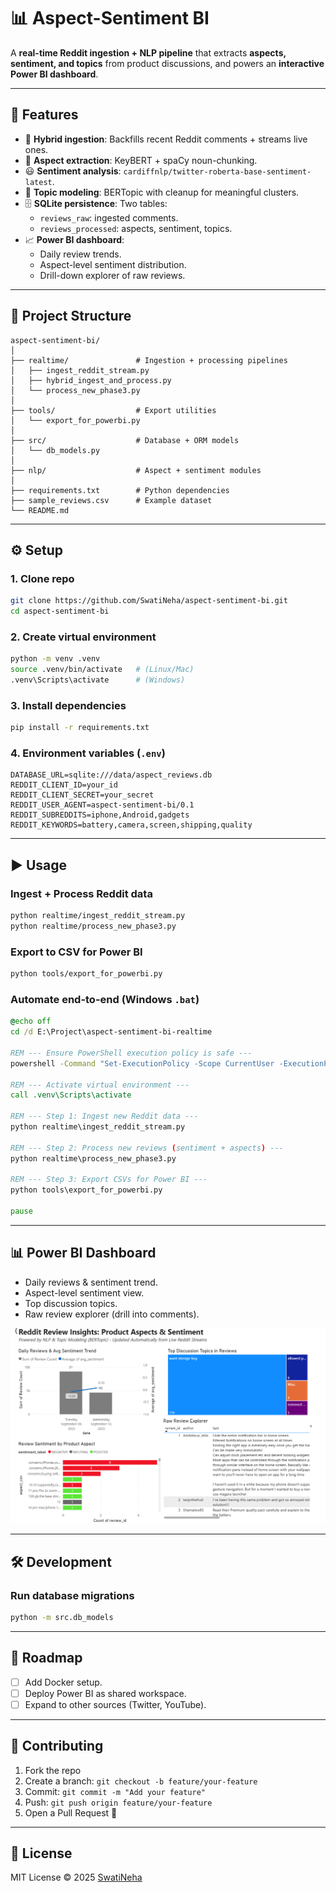 # 📊 Aspect-Sentiment BI

A **real-time Reddit ingestion + NLP pipeline** that extracts **aspects, sentiment, and topics** from product discussions, and powers an **interactive Power BI dashboard**.

---

## 🚀 Features
- 🔄 **Hybrid ingestion**: Backfills recent Reddit comments + streams live ones.
- 📝 **Aspect extraction**: KeyBERT + spaCy noun-chunking.
- 😃 **Sentiment analysis**: `cardiffnlp/twitter-roberta-base-sentiment-latest`.
- 🧩 **Topic modeling**: BERTopic with cleanup for meaningful clusters.
- 🗄️ **SQLite persistence**: Two tables:
  - `reviews_raw`: ingested comments.
  - `reviews_processed`: aspects, sentiment, topics.
- 📈 **Power BI dashboard**:
  - Daily review trends.
  - Aspect-level sentiment distribution.
  - Drill-down explorer of raw reviews.

---

## 📂 Project Structure
```
aspect-sentiment-bi/
│
├── realtime/               # Ingestion + processing pipelines
│   ├── ingest_reddit_stream.py
│   ├── hybrid_ingest_and_process.py
│   └── process_new_phase3.py
│
├── tools/                  # Export utilities
│   └── export_for_powerbi.py
│
├── src/                    # Database + ORM models
│   └── db_models.py
│
├── nlp/                    # Aspect + sentiment modules
│
├── requirements.txt        # Python dependencies
├── sample_reviews.csv      # Example dataset
└── README.md               
```

---

## ⚙️ Setup

### 1. Clone repo
```bash
git clone https://github.com/SwatiNeha/aspect-sentiment-bi.git
cd aspect-sentiment-bi
```

### 2. Create virtual environment
```bash
python -m venv .venv
source .venv/bin/activate   # (Linux/Mac)
.venv\Scripts\activate      # (Windows)
```

### 3. Install dependencies
```bash
pip install -r requirements.txt
```

### 4. Environment variables (`.env`)
```env
DATABASE_URL=sqlite:///data/aspect_reviews.db
REDDIT_CLIENT_ID=your_id
REDDIT_CLIENT_SECRET=your_secret
REDDIT_USER_AGENT=aspect-sentiment-bi/0.1
REDDIT_SUBREDDITS=iphone,Android,gadgets
REDDIT_KEYWORDS=battery,camera,screen,shipping,quality
```

---

## ▶️ Usage

### Ingest + Process Reddit data
```bash
python realtime/ingest_reddit_stream.py
python realtime/process_new_phase3.py
```

### Export to CSV for Power BI
```bash
python tools/export_for_powerbi.py
```

### Automate end-to-end (Windows `.bat`)
```bat
@echo off
cd /d E:\Project\aspect-sentiment-bi-realtime

REM --- Ensure PowerShell execution policy is safe ---
powershell -Command "Set-ExecutionPolicy -Scope CurrentUser -ExecutionPolicy RemoteSigned -Force"

REM --- Activate virtual environment ---
call .venv\Scripts\activate

REM --- Step 1: Ingest new Reddit data ---
python realtime\ingest_reddit_stream.py

REM --- Step 2: Process new reviews (sentiment + aspects) ---
python realtime\process_new_phase3.py

REM --- Step 3: Export CSVs for Power BI ---
python tools\export_for_powerbi.py

pause
```

---

## 📊 Power BI Dashboard
- Daily reviews & sentiment trend.
- Aspect-level sentiment view.
- Top discussion topics.
- Raw review explorer (drill into comments).

<img src="docs/dashboard.png" alt="Dashboard Screenshot" width="600"/>

---

## 🛠️ Development

### Run database migrations
```bash
python -m src.db_models
```

---

## 📌 Roadmap
- [ ] Add Docker setup.
- [ ] Deploy Power BI as shared workspace.
- [ ] Expand to other sources (Twitter, YouTube).

---

## 🤝 Contributing
1. Fork the repo
2. Create a branch: `git checkout -b feature/your-feature`
3. Commit: `git commit -m "Add your feature"`
4. Push: `git push origin feature/your-feature`
5. Open a Pull Request 🚀

---

## 📜 License
MIT License © 2025 [SwatiNeha](https://github.com/SwatiNeha)
